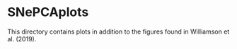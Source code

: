 # SNePCAplots


This directory contains plots in addition to the figures found in Williamson et al. (2019).

